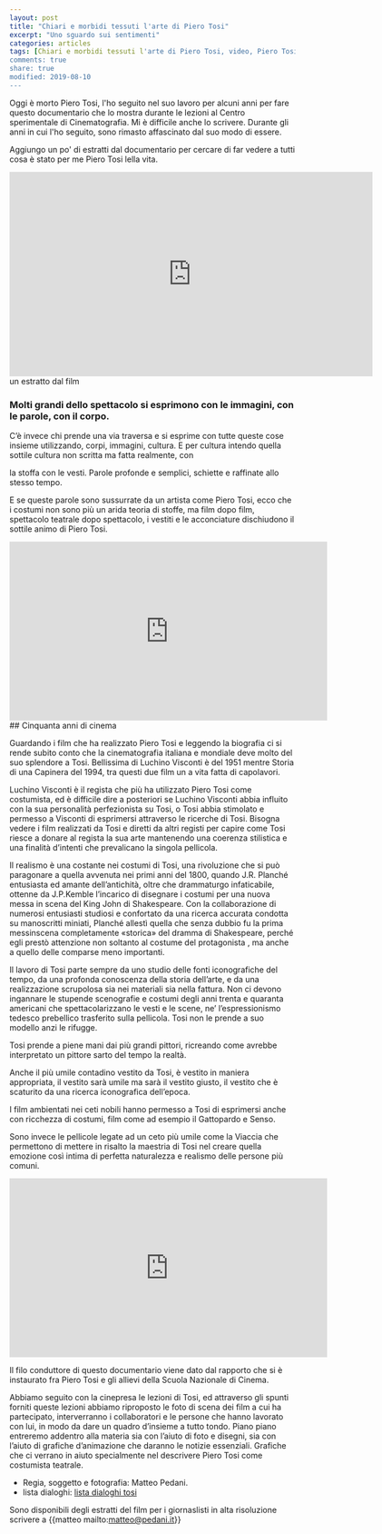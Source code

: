 ```yaml
---
layout: post
title: "Chiari e morbidi tessuti l'arte di Piero Tosi"
excerpt: "Uno sguardo sui sentimenti"
categories: articles
tags: [Chiari e morbidi tessuti l'arte di Piero Tosi, video, Piero Tosi, Matteo Pedani, CSC, Centro Sperimentale di Cinematografia, Pedani film production, Liliana Cavani, Caterina D'amico, Alessandro D'Alatri, Maurizio Millenotti, Maria Teresa Corriconi, Desiré Corridoni, Giovanna Arena, Sartoria Tirelli, Barbara Bouchet, Alessandro Roja, Alba Rohrwacher, Valentina Coduti, Cristina Di Nunzio, Elisa Bagnone, Andrea Sorrentino, Viola Farassino, Medile Siatelite, Virginia Gentile, Alessandra Stella, Marinella Perrotta,  Stefano Iachetti,Massimo Tucceri, Mario Iaquone, Gaetano La Candia]
comments: true
share: true
modified: 2019-08-10
---
```


Oggi è morto Piero Tosi, l'ho seguito nel suo lavoro per alcuni anni per fare questo documentario  che lo mostra  durante le lezioni al Centro sperimentale di Cinematografia. Mi è difficile anche lo scrivere.  Durante gli anni in cui l'ho seguito, sono rimasto affascinato dal suo modo di essere.

Aggiungo un po' di estratti dal documentario per cercare di far vedere a tutti cosa è stato per me  Piero Tosi lella vita. 


<iframe width="640" height="360" src="https://www.youtube.com/embed/b2UfHGRrL4A?rel=0" frameborder="0" allow="accelerometer; autoplay; encrypted-media; gyroscope; picture-in-picture" allowfullscreen></iframe>
un estratto dal film


### Molti grandi dello spettacolo si esprimono con le immagini, con le parole, con il corpo.

C’è invece chi prende una via traversa e si esprime con tutte queste cose insieme utilizzando, corpi, immagini, cultura. E per cultura intendo quella sottile cultura non scritta ma fatta realmente, con

la stoffa con le vesti. Parole profonde e semplici, schiette e raffinate allo stesso tempo.

E se queste parole sono sussurrate da un artista come Piero Tosi, ecco che i costumi non sono più un arida teoria di stoffe, ma film dopo film, spettacolo teatrale dopo spettacolo, i vestiti e le acconciature dischiudono il sottile animo di Piero Tosi.

<iframe width="560" height="315" src="https://www.youtube.com/embed/WHbXU257TzM" frameborder="0" allow="accelerometer; autoplay; encrypted-media; gyroscope; picture-in-picture" allowfullscreen></iframe>
## Cinquanta anni di cinema

Guardando i film che ha realizzato Piero Tosi e leggendo la biografia ci si rende subito conto che la cinematografia italiana e mondiale deve molto del suo splendore a Tosi. Bellissima di Luchino Visconti è del 1951 mentre Storia di una Capinera del 1994, tra questi due film un a vita fatta di capolavori.

Luchino Visconti è il regista che più ha utilizzato Piero Tosi come costumista, ed è difficile dire a posteriori se Luchino Visconti abbia influito con la sua personalità perfezionista su Tosi,  o Tosi abbia stimolato e permesso a Visconti di esprimersi attraverso le ricerche di Tosi. Bisogna vedere i film realizzati da Tosi e diretti da altri registi per capire come Tosi riesce a donare al regista la sua arte mantenendo una coerenza stilistica e una finalità d’intenti che prevalicano la singola pellicola.

Il realismo è una costante nei costumi di Tosi, una rivoluzione che si può paragonare a quella avvenuta nei primi anni del 1800, quando J.R. Planché entusiasta ed amante dell’antichità, oltre che drammaturgo infaticabile, ottenne da J.P.Kemble l’incarico di disegnare i costumi per una nuova messa in scena del King John di Shakespeare. Con la collaborazione di numerosi entusiasti studiosi e confortato da una ricerca accurata condotta su manoscritti miniati, Planché allestì quella che senza dubbio fu la prima messinscena completamente «storica» del dramma di Shakespeare, perché egli prestò attenzione non soltanto al costume del protagonista , ma anche a quello delle comparse meno importanti.

Il lavoro di Tosi parte sempre da uno studio delle fonti iconografiche del tempo, da una profonda conoscenza della storia dell’arte, e da una realizzazione scrupolosa sia nei materiali sia nella fattura. Non ci devono ingannare le stupende scenografie e costumi degli anni trenta e quaranta americani che spettacolarizzano le vesti e le scene, ne’ l’espressionismo tedesco prebellico trasferito sulla pellicola. Tosi non le prende a suo modello anzi le rifugge.

Tosi prende a piene mani dai più grandi pittori, ricreando come avrebbe interpretato un pittore sarto del tempo la realtà.

Anche il più umile contadino vestito da Tosi, è vestito in maniera appropriata, il vestito sarà umile ma sarà il vestito giusto, il vestito che è scaturito da una ricerca iconografica dell’epoca.

I film ambientati nei ceti nobili hanno permesso a Tosi di esprimersi anche con ricchezza di costumi, film come ad esempio il Gattopardo e Senso.

Sono invece le pellicole legate ad un ceto più umile come la Viaccia che permettono di mettere in risalto la maestria di Tosi nel creare quella emozione così intima di perfetta naturalezza e realismo delle persone più comuni.

<iframe width="560" height="315" src="https://www.youtube.com/embed/aC5DA7g9fwE" frameborder="0" allow="accelerometer; autoplay; encrypted-media; gyroscope; picture-in-picture" allowfullscreen></iframe>

Il filo conduttore di questo documentario viene dato dal rapporto che si è instaurato fra Piero Tosi e gli allievi della Scuola Nazionale di Cinema.

Abbiamo seguito  con la cinepresa le lezioni di Tosi, ed attraverso gli spunti forniti queste lezioni abbiamo riproposto  le foto di scena dei film a cui ha partecipato, interverranno i collaboratori e le persone che hanno lavorato con lui, in modo da dare un quadro d’insieme a tutto tondo. Piano piano entreremo addentro alla materia sia con l’aiuto di foto e disegni, sia con l’aiuto di grafiche d’animazione che daranno le notizie essenziali. Grafiche che ci verrano in aiuto specialmente nel descrivere Piero Tosi come costumista teatrale.

* Regia, soggetto e fotografia: Matteo Pedani.
* lista dialoghi:  [lista dialoghi tosi](/pdf/lista_dialoghi_tosi.pdf)  


Sono disponibili degli estratti del film per i giornaslisti in alta risoluzione scrivere a {{matteo mailto:matteo@pedani.it}}


